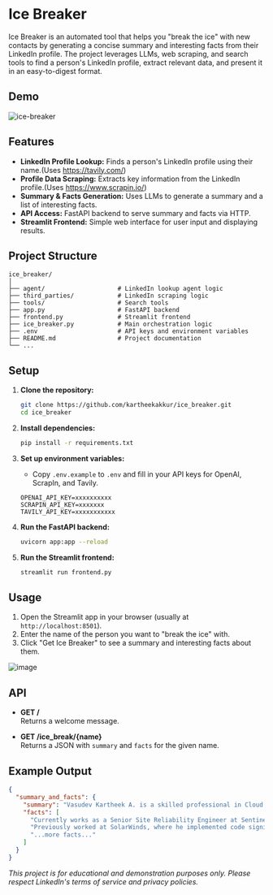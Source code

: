 # Ice Breaker

Ice Breaker is an automated tool that helps you "break the ice" with new contacts by generating a concise summary and interesting facts from their LinkedIn profile. The project leverages LLMs, web scraping, and search tools to find a person's LinkedIn profile, extract relevant data, and present it in an easy-to-digest format.

## Demo

![ice-breaker](https://github.com/user-attachments/assets/9ec4d2b5-cf3c-4333-8ecb-8641dc8a86f8)

## Features

- **LinkedIn Profile Lookup:** Finds a person's LinkedIn profile using their name.(Uses https://tavily.com/)
- **Profile Data Scraping:** Extracts key information from the LinkedIn profile.(Uses https://www.scrapin.io/)
- **Summary & Facts Generation:** Uses LLMs to generate a summary and a list of interesting facts.
- **API Access:** FastAPI backend to serve summary and facts via HTTP.
- **Streamlit Frontend:** Simple web interface for user input and displaying results.

## Project Structure

```
ice_breaker/
│
├── agent/                    # LinkedIn lookup agent logic
├── third_parties/            # LinkedIn scraping logic
├── tools/                    # Search tools
├── app.py                    # FastAPI backend
├── frontend.py               # Streamlit frontend
├── ice_breaker.py            # Main orchestration logic
├── .env                      # API keys and environment variables
├── README.md                 # Project documentation
└── ...
```

## Setup

1. **Clone the repository:**
    ```bash
    git clone https://github.com/kartheekakkur/ice_breaker.git
    cd ice_breaker
    ```

2. **Install dependencies:**
    ```bash
    pip install -r requirements.txt
    ```

3. **Set up environment variables:**
    - Copy `.env.example` to `.env` and fill in your API keys for OpenAI, ScrapIn, and Tavily.

    ```text
    OPENAI_API_KEY=xxxxxxxxxx
    SCRAPIN_API_KEY=xxxxxxx
    TAVILY_API_KEY=xxxxxxxxxxx

    ```

4. **Run the FastAPI backend:**
    ```bash
    uvicorn app:app --reload
    ```

5. **Run the Streamlit frontend:**
    ```bash
    streamlit run frontend.py
    ```

## Usage

1. Open the Streamlit app in your browser (usually at `http://localhost:8501`).
2. Enter the name of the person you want to "break the ice" with.
3. Click "Get Ice Breaker" to see a summary and interesting facts about them.

![image](https://github.com/user-attachments/assets/27e452c4-d393-4607-8519-953b49076b44)



## API

- **GET /**  
  Returns a welcome message.

- **GET /ice_break/{name}**  
  Returns a JSON with `summary` and `facts` for the given name.

## Example Output

```json
{
  "summary_and_facts": {
    "summary": "Vasudev Kartheek A. is a skilled professional in Cloud Computing, Machine Learning, IoT, and Kubernetes...",
    "facts": [
      "Currently works as a Senior Site Reliability Engineer at SentinelOne since September 2022.",
      "Previously worked at SolarWinds, where he implemented code signing and automated Kubernetes deployments.",
      "...more facts..."
    ]
  }
}
```


*This project is for educational and demonstration purposes only. Please respect LinkedIn's terms of service and privacy policies.*
